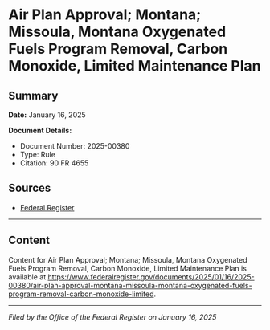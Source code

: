# Air Plan Approval; Montana; Missoula, Montana Oxygenated Fuels Program Removal, Carbon Monoxide, Limited Maintenance Plan

## Summary

**Date:** January 16, 2025

**Document Details:**
- Document Number: 2025-00380
- Type: Rule
- Citation: 90 FR 4655

## Sources
- [Federal Register](https://www.federalregister.gov/documents/2025/01/16/2025-00380/air-plan-approval-montana-missoula-montana-oxygenated-fuels-program-removal-carbon-monoxide-limited)

---

## Content

Content for Air Plan Approval; Montana; Missoula, Montana Oxygenated Fuels Program Removal, Carbon Monoxide, Limited Maintenance Plan is available at https://www.federalregister.gov/documents/2025/01/16/2025-00380/air-plan-approval-montana-missoula-montana-oxygenated-fuels-program-removal-carbon-monoxide-limited.

---

*Filed by the Office of the Federal Register on January 16, 2025*
